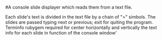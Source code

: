 #A console slide displayer which reads them from a text file.
 
Each slide's text is divided in the text file by a chain of "=" simbols. The slides are passed typing next or previous; exit for quiting the program. Terminfo rubygem required for center horizontally and vertically the text info for each slide in function of the console window' 